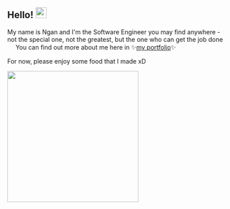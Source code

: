 ## Hello! <img src="https://emojis.slackmojis.com/emojis/images/1536959729/4664/ceiling_parrot.gif" width="25px">

My name is Ngan and I'm the Software Engineer you may find anywhere - not the special one, not the greatest, but the one who can get the job done <img src="https://emojis.slackmojis.com/emojis/images/1597609912/10174/wfh_parrot.gif?1597609912" width="15px">
You can find out more about me here in ✨[my portfolio](https://ntuyetngan.com/)✨

For now, please enjoy some food that I made xD

<img src="https://lh3.googleusercontent.com/pw/AM-JKLUOYFhlyppV1uqewMuQ7NupKCcLm8dJZJ0z3V5ohhOTTvfs6FDxDEYxvDp2e_FUqrxy8feIzXR1stiJsqyhfwlidQ3yrgYRqEED9jPqoERoo79zIDjR-myvuWXBFHYCTUdibtYHXhSItZNW4CrlYaNy=w684-h912-no?authuser=0" width="300px">
